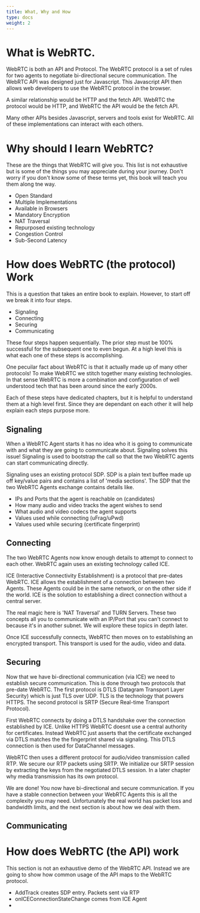 ```yaml
---
title: What, Why and How
type: docs
weight: 2
---
```



# What is WebRTC.

WebRTC is both an API and Protocol. The WebRTC protocol is a set of rules for two agents to negotiate bi-directional secure communication. The WebRTC API was designed just for Javascript. This Javascript API then allows web developers to use the WebRTC protocol in the browser.

A similar relationship would be HTTP and the fetch API. WebRTC the protocol would be HTTP, and WebRTC the API would be the fetch API.

Many other APIs besides Javascript, servers and tools exist for WebRTC. All of these implementations can interact with each others.

# Why should I learn WebRTC?

These are the things that WebRTC will give you. This list is not exhaustive but is some of the things you may appreciate during your journey. Don't worry if you don't know some of these terms yet, this book will teach you them along tne way.

* Open Standard
* Multiple Implementations
* Available in Browsers
* Mandatory Encryption
* NAT Traversal
* Repurposed existing technology
* Congestion Control
* Sub-Second Latency

# How does WebRTC (the protocol) Work

This is a question that takes an entire book to explain. However, to start off we break it into four steps.

* Signaling
* Connecting
* Securing
* Communicating

These four steps happen sequentially. The prior step must be 100% successful for the subsequent one to even begun. At a high level this is what each one of these steps is accomplishing.

One pecuilar fact about WebRTC is that it actually made up of many other protocols! To make WebRTC we stitch together many existing technologies. In that sense WebRTC is more a combination and configuration of well understood tech that has been around since the early 2000s.

Each of these steps have dedicated chapters, but it is helpful to understand them at a high level first. Since they are dependant on each other it will help explain each steps purpose more.

## Signaling

When a WebRTC Agent starts it has no idea who it is going to communicate with and what they are going to communicate about. Signaling solves this issue! Signaling is used to bootstrap the call so that the two WebRTC agents can start communicating directly.

Signaling uses an existing protocol SDP. SDP is a plain text buffee made up off key/value pairs and contains a list of 'media sections'. The SDP that the two WebRTC Agents exchange contains details like.

* IPs and Ports that the agent is reachable on (candidates)
* How many audio and video tracks the agent wishes to send
* What audio and video codecs the agent supports
* Values used while connecting (uFrag/uPwd)
* Values used while securing (certificate fingerprint)

## Connecting

The two WebRTC Agents now know enough details to attempt to connect to each other. WebRTC again uses an existing technology called ICE.

ICE (Interactive Connectivity Establishment) is a protocol that pre-dates WebRTC. ICE allows the establishment of a connection between two Agents. These Agents could be in the same network, or on the other side if the world. ICE is the solution to establishing a direct connection without a central server.

The real magic here is 'NAT Traversal' and TURN Servers. These two concepts all you to communicate with an IP/Port that you can't connect to because it's in another subnet. We will explore these topics in depth later.

Once ICE successfully connects, WebRTC then moves on to establishing an encrypted transport. This transport is used for the audio, video and data.


## Securing

Now that we have bi-directional communication (via ICE) we need to establish secure communication. This is done through two protocols that pre-date WebRTC. The first protocol is DTLS (Datagram Transport Layer Security) which is just TLS over UDP. TLS is the technology that powers HTTPS. The second protocol is SRTP (Secure Real-time Transport Protocol).

First WebRTC connects by doing a DTLS handshake over the connection established by ICE. Unlike HTTPS WebRTC doesnt use a central authority for certificates. Instead WebRTC just asserts that the certificate exchanged via DTLS matches the the fingerprint shared via signaling. This DTLS connection is then used for DataChannel messages.

WebRTC then uses a different protocol for audio/video transmission called RTP. We secure our RTP packets using SRTP. We initialize our SRTP session by extracting the keys from the negotiated DTLS session. In a later chapter why media transmission has its own protocol.

We are done! You now have bi-directional and secure communication. If you have a stable connection between your WebRTC Agents this is all the complexity you may need. Unfortunately the real world has packet loss and bandwidth limits, and the next section is about how we deal with them.

## Communicating





# How does WebRTC (the API) work
This section is not an exhaustive demo of the WebRTC API. Instead we are going to show how common usage of the API maps to the WebRTC protocol.


* AddTrack creates SDP entry. Packets sent via RTP
* onICEConnectionStateChange comes from ICE Agent
*
